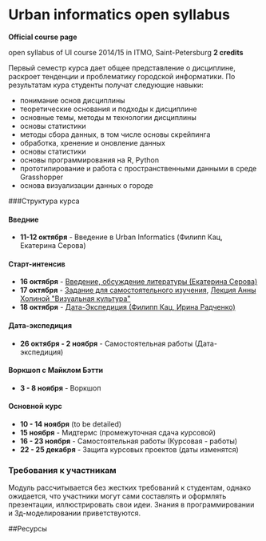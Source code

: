 Urban informatics open syllabus
=====================
**Official course page**


open syllabus of UI course 2014/15 in ITMO, Saint-Petersburg
**2 credits**

Первый семестр курса дает общее представление о дисциплине, раскроет тенденции и проблематику городской информатики. По результатам кура студенты получат следующие навыки:
- понимание основ дисциплины
- теоретические основания и подходы к дисциплине
- основные темы, методы м технологии дисциплины
- основы статистики
- методы сбора данных, в том числе основы скрейпинга
- обработка, хренение и оновление данных
- основы статистики
- основы программирования на R, Python
- прототипирование и работа с пространственными данными в среде Grasshopper
- основа визуализации данных о городе


###Структура курса

#### Введние
 - **11-12 октября** - Введение в Urban Informatics (Филипп Кац, Екатерина Серова)

#### Cтарт-интенсив
 - **16 октября** - [Введение, обсуждение литературы (Екатерина Серова)](https://github.com/Casyfill/DUE2014_open_syllabus/tree/master/1_Intensiv_16-18oct/1_1_Intro)
 - **17 октября** - [Задание для самостоятельного изучения](https://github.com/Casyfill/DUE2014_open_syllabus/blob/master/1_Intensiv_16-18oct/1_2_HCI/R_homework.md), [Лекция Анны Холиной "Визуальная культура"](https://github.com/Casyfill/DUE2014_open_syllabus/blob/master/1_Intensiv_16-18oct/1_2_HCI/README.md)
 - **18 октября** - [Дата-Экспедиция (Филипп Кац, Ирина Радченко)](https://github.com/Casyfill/DUE2014_open_syllabus/tree/master/1_Intensiv_16-18oct/1_3_Data_Expedition)

#### Дата-экспедиция
 - **26 октября - 2 ноября** - Самостоятельная работы (Дата-экспедиция)

#### Воркшоп с Майклом Бэтти
 - **3 - 8 ноября** - Воркшоп

#### Основной курс
 - **10 - 14 ноября** (to be detailed)
 - **15 ноября** - Мидтермс (промежуточная сдача курсовой)
 - **16 - 23 ноября** - Самостоятельная работы (Курсовая - работы)
 - **22 - 25 декабря** - Защита курсовых проектов (даты изменятся)
 

### Требования к участникам
Модуль рассчитывается без жестких требований к студентам, однако ожидается, что участники могут сами составлять и оформлять презентации, иллюстрировать свои идеи. Знания в программировании и 3д-моделировании приветствуются.

##Ресурсы
